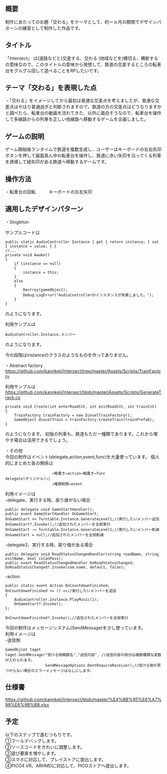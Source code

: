 ## 概要
制作にあたってのお題「交わる」をテーマとして、約一ヵ月の期間でデザインパターンの練習として制作した作品です。

## タイトル
「Intersect」
は(道路などと)交差する、交わる (地域などを)横切る、横断するの意味なので、このタイトルの意味から発想して、鉄道の交差するところの転車台をグルグル回して遊べることをRPしたいです。

## テーマ「交わる」を表現した点
・「交わる」をイメージしてから最初は普通な交差点を考えましたが、普通な交差点はやはり普通過ぎと判断されますので、鉄道の方の交差点はどうなりますかと調べたら、転車台の動画を流れてきた、以外に面白そうなので、転車台を操作して多線路からの列車を正しい他線路へ移動するゲームを企画しました。

## ゲームの説明
ゲーム開始後ランタイムで鉄道を複数生成し、ユーザーはキーボードの左右矢印ボタンを押して画面真ん中の転車台を操作し、鉄道に赤い矢印を沿ってくる列車を誘導して緑矢印がある鉄道へ移動するゲームです。

## 操作方法
・転車台の回転　　　キーボードの左右矢印

## 適用したデザインパターン
・Singleton

サンプルコードは
```
public static AudioController Instance { get { return instance; } set { instance = value; } }
//...
private void Awake()
{
    if (instance == null)
    {
        instance = this;
    }
    else
    {
        Destroy(gameObject);
        Debug.LogError("AudioControllerのインスタンスが失敗しました。");
    }
}
```
のようになります。

利用サンプルは
```
AudioController.Instance.メンバー
```
のようになります。

今の段階はinstanceのクラスのようなものを作ってありません。

・Abstract factory
https://github.com/kannkeii/Intersect/tree/master/Assets/Scripts/TrainFactory

利用サンプルは
https://github.com/kannkeii/Intersect/blob/master/Assets/Scripts/GenerateTrack.cs
```
private void Create(int enterRoadCnt, int exitRoadCnt, int trainCnt)
{
    TrainFactory trainFactory = new DieselTrainFactory();
    GameObject dieselTrain = trainFactory.CreateTrain(trainPrefab);
}
```
のようになります。
初版の列車も、鉄道もただ一種類であります。これから増やす場合は活用できるでしょう。

・その他  
今回の制作はイベント(delegate,action,event,func)を大量使っています。
個人的にまとめた各の関係は
```
                     →略書き→action→略書き→func
delegate(オリジナル)→|
                     →権限制限→event
```

利用イメージは  
-delegate、実行する時、戻り値がない場合
```
public delegate void GameStartHandler();
public event GameStartHandler OnGameStart;
OnGameStart += Turntable.Instance.GenerateLevel1;//実行したいメンバー追加
OnGameStart?.Invoke();//追加されたメンバーを全部実行
OnGameStart -= Turntable.Instance.GenerateLevel1;//実行したいメンバー削減
OnGameStart = null;//追加されたメンバーを全部削減
```

-delegate2、実行する時、戻り値がある場合
```
public delegate void RoadStatusChangedHandler(string roadName, string exitName, bool isCanPass);
public event RoadStatusChangedHandler OnRoadStatusChanged;
OnRoadStatusChanged?.Invoke(com.name, default, false);
```

-action
```
public static event Action OnCountdownFinished;
OnCountdownFinished += () =>//実行したいメンバーを追加
{
    AudioController.Instance.PlayMusic(1);
    OnGameStart?.Invoke();
};

OnCountdownFinished?.Invoke();//追加されたメンバーを全部実行
```

今回の制作はメッセージシステム(SendMessage)を少し使っています。  
利用イメージは  
-送信側
```
GameObjcet taget
taget.SendMessage("受ける側関数名","送信内容", //送信内容の部分は複数種類な変数が入れられます。
                  SendMessageOptions.DontRequireReceiver);//受ける側が見つからない場合のエラーメッセージはなしにします。
```

## 仕様書
https://github.com/kannkeii/Intersect/blob/master/%E4%BB%95%E6%A7%98%E6%9B%B8.xlsx

## 予定
以下のステップで進むつもりです。  
①フールデバッグします。  
②ソースコードをきれいに調整します。  
②遊び要素を増やします。  
③スマホに対応して、プレイストアに提出します。  
④PICO4 VR、ARHMDに対応して、PICOストアへ提出します。  
